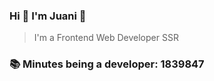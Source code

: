 ### Hi 👋 I&#39;m Juani 🦁

> I&#39;m a Frontend Web Developer SSR

### 📚 Minutes being a developer: 1839847
